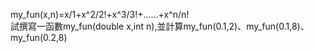 my_fun(x,n)=x/1+x^2/2!+x^3/3!+......+x^n/n!      
試撰寫一函數my_fun(double x,int n),並計算my_fun(0.1,2)、my_fun(0.1,8)、my_fun(0.2,8)
